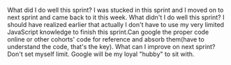 What did I do well this sprint?
I was stucked in this sprint and I moved on to next sprint and came back to it this week.
What didn't I do well this sprint?
I should have realized earlier that actually I don't have to use my very limited JavaScript knowledge to finish this sprint.Can google the proper code online or other cohorts' code for reference and absorb them(have to understand the code, that's the key).
What can I improve on next sprint?
Don't set myself limit. Google will be my loyal "hubby" to sit with.